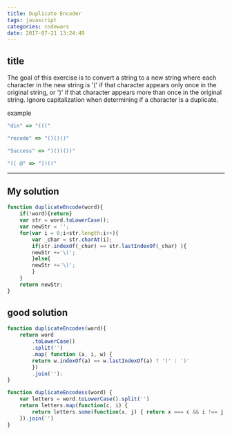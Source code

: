 ```yaml
---
title: Duplicate Encoder
tags: javascript
categories: codewars
date: 2017-07-21 13:24:49
---
```

## title
The goal of this exercise is to convert a string to a new string where each character in the new string is '(' if that character appears only once in the original string, or ')' if that character appears more than once in the original string. Ignore capitalization when determining if a character is a duplicate.


example
```javascript
"din" => "((("

"recede" => "()()()"

"Success" => ")())())"

"(( @" => "))(("
```
<!--### Notes:
Note that the Java version expects a return value of null for an empty string or null.-->
---
## My solution 

```javascript
function duplicateEncode(word){
    if(!word){return}
    var str = word.toLowerCase();
    var newStr = '';
    for(var i = 0;i<str.length;i++){
        var _char = str.charAt(i);
        if(str.indexOf(_char) == str.lastIndexOf(_char) ){
        newStr +='\(';
        }else{
        newStr +='\)';
        }
    }
    return newStr;
}
```


## good solution

```javascript
function duplicateEncodes(word){
    return word
        .toLowerCase()
        .split('')
        .map( function (a, i, w) {
        return w.indexOf(a) == w.lastIndexOf(a) ? '(' : ')'
        })
        .join('');
}

function duplicateEncodess(word) {
    var letters = word.toLowerCase().split('')
    return letters.map(function(c, i) {
        return letters.some(function(x, j) { return x === c && i !== j }) ? ')' : '('
    }).join('')
}
```